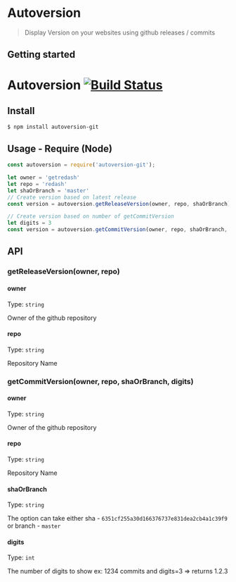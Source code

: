 # Autoversion 

> Display Version on your websites using github releases / commits 

## Getting started

# Autoversion [![Build Status](https://travis-ci.com/YOUR-GITHUB-USERNAME/unicorn-fun.svg?branch=master)](https://travis-ci.com/YOUR-GITHUB-USERNAME/unicorn-fun)

## Install

```
$ npm install autoversion-git
```


## Usage - Require (Node)

```js
const autoversion = require('autoversion-git');

let owner = 'getredash'
let repo = 'redash'
let shaOrBranch = 'master'
// Create version based on latest release
const version = autoversion.getReleaseVersion(owner, repo, shaOrBranch);

// Create version based on number of getCommitVersion
let digits = 3
const version = autoversion.getCommitVersion(owner, repo, shaOrBranch, digits);
```


## API

### getReleaseVersion(owner, repo)

#### owner

Type: `string`

Owner of the github repository

#### repo

Type: `string`

Repository Name


### getCommitVersion(owner, repo, shaOrBranch, digits)

#### owner

Type: `string`

Owner of the github repository

#### repo

Type: `string`

Repository Name

#### shaOrBranch

Type: `string`

The option can take either sha - `6351cf255a30d166376737e831dea2cb4a1c39f9` or branch - `master`

#### digits

Type: `int`

The number of digits to show
ex: 1234 commits and digits=3 => returns 1.2.3




